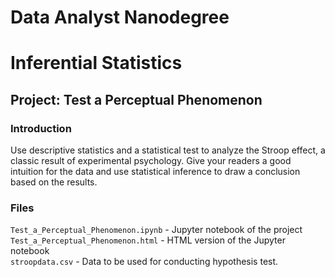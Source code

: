 # Data Analyst Nanodegree
# Inferential Statistics
## Project: Test a Perceptual Phenomenon

### Introduction
Use descriptive statistics and a statistical test to analyze the Stroop effect, a classic result of experimental psychology. Give your readers a good intuition for the data and use statistical inference to draw a conclusion based on the results.

### Files
`Test_a_Perceptual_Phenomenon.ipynb` -  Jupyter notebook of the project   
`Test_a_Perceptual_Phenomenon.html` -  HTML version of the Jupyter notebook  
`stroopdata.csv` - Data to be used for conducting hypothesis test.

